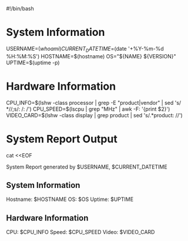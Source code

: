 #!/bin/bash

# System Information
USERNAME=$(whoami)
CURRENT_DATETIME=$(date '+%Y-%m-%d %H:%M:%S')
HOSTNAME=$(hostname)
OS="${NAME} ${VERSION}"
UPTIME=$(uptime -p)

# Hardware Information
CPU_INFO=$(lshw -class processor | grep -E "product|vendor" | sed 's/ *//;s/: /: /')
CPU_SPEED=$(lscpu | grep "MHz" | awk -F: '{print $2}')
VIDEO_CARD=$(lshw -class display | grep product | sed 's/.*product: //')


# System Report Output
cat <<EOF

System Report generated by $USERNAME, $CURRENT_DATETIME

System Information
------------------
Hostname: $HOSTNAME
OS: $OS
Uptime: $UPTIME

Hardware Information
--------------------
CPU: $CPU_INFO
Speed: $CPU_SPEED
Video: $VIDEO_CARD
